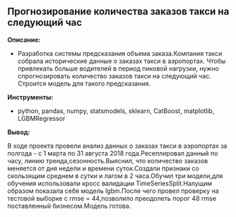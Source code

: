 ## **Прогнозирование количества заказов такси на следующий час**

**Описание:** 

* Разработка системы предсказания объема заказа.Компания такси собрала исторические данные о заказах такси в аэропортах. Чтобы привлекать больше водителей в период пиковой нагрузки, нужно спрогнозировать количество заказов такси на следующий час. Строится модель для такого предсказания.


**Инструменты:** 

* python, pandas, numpy, statsmodels, sklearn, CatBoost, matplotlib, LGBMRegressor


**Вывод:** 

В ходе проекта провели анализ данных о заказах такси в аэропортах за полгода - с 1 марта по 31 августа 2018 года.Ресеплировал данный по часу, линию тренда,сезонность.Выяснил, что количество заказов меняется от дня недели и времени суток.Создали признаки со скользящим среднем в сутки и лагом в 2 часа.Обучил три модели,для обучения использовали кросс валидации TimeSeriesSplit.Налущим образом показала себя модель lgbm.После чего провел проверку на тестовой выборке с rmse = 44,позволило преодолеть порог  48 rmse поставленный бизнесом.Модель готова. 